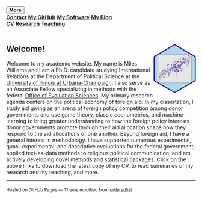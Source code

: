
<div class="topnav">
    <div class="active">
        <button class="dropbtn"><strong>More</strong> <i class="fa fa-caret-down"></i></button>
        <div class="dropdown-content">
            <a href = "{{ site.data.social-media.email.href }}{{ site.data.social-media.email.id }}" title="Email me"><strong>Contact</strong></a>
            <a href="{{ site.github.owner_url }}"><strong>My GitHub</strong></a>
            <a href = "https://milesdwilliams15.github.io/software/"><strong>My Software</strong></a>
            <a href="https://milesdwilliams15.github.io/blog/"><strong>My Blog</strong></a>
        </div>
    </div>
    <a href="https://github.com/milesdwilliams15/job-market-materials/raw/main/cv.pdf"><strong>CV</strong></a>
    <a href = "https://milesdwilliams15.github.io/research/"><strong>Research</strong></a>
    <a href = "https://milesdwilliams15.github.io/teaching/"><strong>Teaching</strong></a>
    
</div>  
<br/>

## Welcome! <img src="logo.png" align="right" height="130" style = "border-radius:0px"/>
Welcome to my academic website. My name is Miles Williams and I am a Ph.D. candidate studying International Relations at the Department of Political Science at the [University of Illinois at Urbana-Champaign](https://pol.illinois.edu/). I also serve as an Associate Fellow specializing in methods with the federal [Office of Evaluation Sciences](https://oes.gsa.gov/). My primary research agenda centers on the political economy of foreign aid. In my dissertation, I study aid giving as an arena of foreign policy competition among donor governments and use game theory, classic econometrics, and machine learning to bring greater understanding to how the foreign policy interests donor governments promote through their aid allocation shape how they respond to the aid allocations of one another. Beyond foreign aid, I have a general interest in methodology. I have supported numerous experimental, quasi-experimental, and descriptive evaluations for the federal government; applied text-as-data methods to religious political communication; and am actively developing novel methods and statistical packages. Click on the above links to download the latest copy of my CV, to read summaries of my research and my teaching, and more.

---

<p><small>Hosted on GitHub Pages &mdash; Theme modified from <a href="https://github.com/orderedlist">orderedlist</a></small></p>
